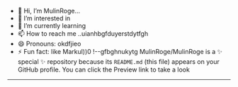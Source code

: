 - 👋 Hi, I’m MulinRoge...
- 👀 I’m interested in 
- 🌱 I’m currently learning
- 📫 How to reach me ..uianhbgfduyerstdytfgh
- 😄 Pronouns: okdfjieo
- ⚡ Fun fact: like Markul))0
!--gfbghnukytg
MulinRoge/MulinRoge is a ✨ special ✨ repository because its `README.md` (this file) appears on your GitHub profile.
You can click the Preview link to take a look 
---

